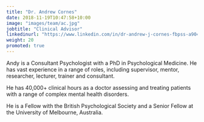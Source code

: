 ```yaml
---
title: "Dr. Andrew Cornes"
date: 2018-11-19T10:47:58+10:00
image: "images/team/ac.jpg"
jobtitle: "Clinical Advisor"
linkedinurl: "https://www.linkedin.com/in/dr-andrew-j-cornes-fbpss-a904ab42/"
weight: 20 
promoted: true
---
```


Andy is a Consultant Psychologist with a PhD in Psychological Medicine. He has vast experience in a range of roles, including supervisor, mentor, researcher, lecturer, trainer and consultant. 

He has 40,000+ clinical hours as a doctor assessing and treating patients with a range of complex mental health disorders. 

He is a Fellow with the British Psychological Society and a Senior Fellow at the University of Melbourne, Australia. 
